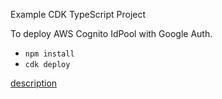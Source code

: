 Example CDK TypeScript Project

To deploy AWS Cognito IdPool with Google Auth.

 * `npm install`
 * `cdk deploy`

[description](https://note.figmentresearch.com/aws/cognito-id-pool-with-google-auth)
